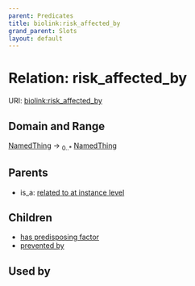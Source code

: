 ```yaml
---
parent: Predicates
title: biolink:risk_affected_by
grand_parent: Slots
layout: default
---
```


# Relation: risk_affected_by




URI: [biolink:risk_affected_by](https://w3id.org/biolink/vocab/risk_affected_by)

## Domain and Range

[NamedThing](NamedThing.md) ->  <sub>0..\*</sub> [NamedThing](NamedThing.md)

## Parents

 *  is_a: [related to at instance level](related_to_at_instance_level.md)

## Children

 *  [has predisposing factor](has_predisposing_factor.md)
 *  [prevented by](prevented_by.md)

## Used by


